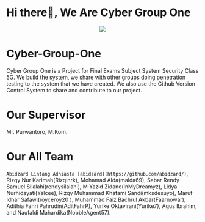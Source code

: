 # Hi there👋, We Are Cyber Group One

<p align="center">
  <a href="https://tenor.com/">
    <img src="https://c.tenor.com/9KSO758KczwAAAAC/anime-welcome.gif"/>
  </a>
</p>

# Cyber-Group-One
Cyber Group One is a Project for Final Exams Subject System Security Class 5G. We build the system, we share with other groups doing penetration testing to the system that we have created. We also use the Github Version Control System to share and contribute to our project.

# Our Supervisor 
Mr. Purwantoro, M.Kom. 

# Our All Team
`Abidzard Lintang Adhiasta [abidzard](https://github.com/abidzard/)`, Rizqy Nur Karimah(Rizqinrk), Mohamad Alda(malda69), Sabar Rendy Samuel Silalahi(rendysilalahi), M Yazid Zidane(InMyDreamyz), Lidya Nurhidayati(Yalcee), Rizqy Muhammad Khatami Sandi(mksdesuyo), Maruf Idhar Safawi(royceroy20 ), Muhammad Faiz Bachrul Akbar(Faarnowar), Adithia Fahri Pahrudin(AditFahrP), Yurike Oktavirani(Yurike7), Agus Ibrahim, and Naufaldi Mahardika(NobbleAgent57).
